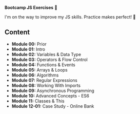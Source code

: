 **Bootcamp JS Exercises** 🍋

I'm on the way to improve my JS skills. Practice makes perfect! 💪

## Content

- **Module 00:** Prior
- **Module 01:** Intro
- **Module 02:** Variables & Data Type
- **Module 03:** Operators & Flow Control
- **Module 04:** Functions & Events
- **Module 05:** Arrays & Loops
- **Module 06:** Algorithms
- **Module 07:** Regular Expressions
- **Module 08:** Working With Imports
- **Module 09:** Asynchronous Programming
- **Module 10:** Advanced Concepts - ES6
- **Module 11:** Classes & This
- **Module 12-01:** Case Study - Online Bank

